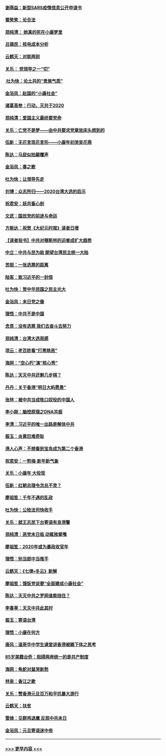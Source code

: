 #### [谢燕益：新型SARS疫情信息公开申请书](../pages/nsc993/n11808840.md?t=01220501) 
#### [蜀笑笑：论合法](../pages/nsc993/n11808064.md?t=01220501) 
#### [郑纯清： 她真的死在小康梦里](../pages/nsc993/n11806623.md?t=01220501) 
#### [吕锡民：核电成本分析](../pages/nsc993/n11806284.md?t=01220501) 
#### [云鹤天：对联两则](../pages/nsc993/n11805957.md?t=01220501) 
#### [关乐： 党领导之一“切”](../pages/nsc993/n11804505.md?t=01220501) 
#### [ 吐为快：论土共的“贵族气质”](../pages/nsc993/n11804490.md?t=01220501) 
#### [金浴凤：赵国的“小康社会”](../pages/nsc993/n11804452.md?t=01220501) 
#### [诸葛高参：行动，灭共于2020](../pages/nsc993/n11804120.md?t=01220501) 
#### [郑纯清：爱国主义最终要党命](../pages/nsc993/n11802197.md?t=01220501) 
#### [关乐：亡党不是梦——由中共要求党章放床头想到的](../pages/nsc993/n11802156.md?t=01220501) 
#### [伍新：无花言现花言形——小康年初哭吴花燕](../pages/nsc993/n11800044.md?t=01220501) 
#### [陈达：马屁似拍颠覆声](../pages/nsc993/n11800010.md?t=01220501) 
#### [金浴凤：春之歌](../pages/nsc993/n11797687.md?t=01220501) 
#### [吐为快：让领导先走](../pages/nsc993/n11797512.md?t=01220501) 
#### [刘博：众志所归——2020台湾大选的启示](../pages/nsc993/n11796878.md?t=01220501) 
#### [祝君安：妖共畜心剖](../pages/nsc993/n11794273.md?t=01220501) 
#### [文武：国民党的前途与命运](../pages/nsc993/n11794198.md?t=01220501) 
#### [方能达：祝贺《大纪元时报》读者日增](../pages/nsc993/n11793807.md?t=01220501) 
#### [【读者投书】中共对穆斯林的迫害成扩大趋势](../pages/nsc993/n11791371.md?t=01220501) 
#### [中立：中共与民为敌 期望台湾民主统一大陆](../pages/nsc993/n11790392.md?t=01220501) 
#### [苦胆：一张选票的距离](../pages/nsc993/n11788914.md?t=01220501) 
#### [陆客：致习近平的一封信](../pages/nsc993/n11788867.md?t=01220501) 
#### [吐为快：贺中华民国之民主光大](../pages/nsc993/n11788618.md?t=01220501) 
#### [金浴凤：末日党之像](../pages/nsc993/n11787475.md?t=01220501) 
#### [理悟：中共不是中国](../pages/nsc993/n11787463.md?t=01220501) 
#### [念贲：没有选票  我们去奋斗去努力](../pages/nsc993/n11787398.md?t=01220501) 
#### [郑纯清：台湾大选观感](../pages/nsc993/n11786210.md?t=01220501) 
#### [项云：老百姓看“打黑除恶”](../pages/nsc993/n11785398.md?t=01220501) 
#### [海网：“空心朽”演“核心秀”](../pages/nsc993/n11783874.md?t=01220501) 
#### [陈达：天灭中共还剩几步棋？](../pages/nsc993/n11783719.md?t=01220501) 
#### [丹丹：关于香港“明日大屿愿景”](../pages/nsc993/n11783273.md?t=01220501) 
#### [张林：被中共当成牲口奴役的中国人](../pages/nsc993/n11782397.md?t=01220501) 
#### [李小刚：脑控原理之DNA共振](../pages/nsc993/n11780962.md?t=01220501) 
#### [李清：习近平的唯一出路是解体中共](../pages/nsc993/n11780866.md?t=01220501) 
#### [振玉：炎黄巨难奇耻](../pages/nsc993/n11779632.md?t=01220501) 
#### [港人心声：不想看到宝岛成为第二个香港](../pages/nsc993/n11778817.md?t=01220501) 
#### [祝君安：一剪梅‧新年新气象](../pages/nsc993/n11776340.md?t=01220501) 
#### [关乐：小康年 大役现](../pages/nsc993/n11774213.md?t=01220501) 
#### [伍新：红朝总理令怎总不灵？](../pages/nsc993/n11770813.md?t=01220501) 
#### [廖祖笙：千年不遇的乱政](../pages/nsc993/n11770373.md?t=01220501) 
#### [吐为快：公检法司快收手](../pages/nsc993/n11770359.md?t=01220501) 
#### [关乐：就王志民下台寄语有良港警](../pages/nsc993/n11769903.md?t=01220501) 
#### [郑纯清：恶党末日临 动辄挨掌嘴](../pages/nsc993/n11769356.md?t=01220501) 
#### [廖祖笙：2020年或为暴政收官年](../pages/nsc993/n11768216.md?t=01220501) 
#### [理悟：别当郎中当推手](../pages/nsc993/n11768243.md?t=01220501) 
#### [云鹤天：《七律▪冬云》新解](../pages/nsc993/n11768204.md?t=01220501) 
#### [廖祖笙：饿饭党说要“全面建成小康社会”](../pages/nsc993/n11767482.md?t=01220501) 
#### [陈达：天灭中共之罗网谁能挡住？](../pages/nsc993/n11767465.md?t=01220501) 
#### [李春草：天灭中共此其时](../pages/nsc993/n11767452.md?t=01220501) 
#### [振玉：寄语台湾](../pages/nsc993/n11767432.md?t=01220501) 
#### [理悟：小康在何方](../pages/nsc993/n11767394.md?t=01220501) 
#### [唐风：温哥华中学生课堂讲香港被踢下体之思考](../pages/nsc993/n11766848.md?t=01220501) 
#### [85岁美籍台侨：阻碍两岸统一的是共产制度](../pages/nsc993/n11765043.md?t=01220501) 
#### [海网：龟蛇对鼠哭新愁](../pages/nsc993/n11764895.md?t=01220501) 
#### [林泉：香江之歌](../pages/nsc993/n11764415.md?t=01220501) 
#### [关乐：赞香港元旦百万和平抗暴大游行](../pages/nsc993/n11764382.md?t=01220501) 
#### [云鹤天：扶贫](../pages/nsc993/n11764245.md?t=01220501) 
#### [雪绮：见群鸡退鹰  反观中共末日](../pages/nsc993/n11762112.md?t=01220501) 
#### [金浴凤：元旦寄语迷中帝](../pages/nsc993/n11761788.md?t=01220501) 

----
#### [ >>> 更早内容 <<< ](../indexes/nsc993-earlier.md)
